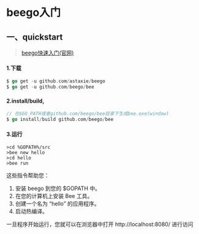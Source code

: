# beego入门

> 

## 一、quickstart

> [beego快速入门(官网)](https://beego.me/quickstart)

#### 1.下载

```go
$ go get -u github.com/astaxie/beego
$ go get -u github.com/beego/bee
```

#### 2.install/build,

```go
// 在$GO_PATH或者github.com/beego/bee目录下生成bee.exe(window)
$ go install/build github.com/beego/bee
```

#### 3.运行

```
>cd %GOPATH%/src
>bee new hello
>cd hello
>bee run
```

这些指令帮助您：

1. 安装 beego 到您的 $GOPATH 中。
2. 在您的计算机上安装 Bee 工具。
3. 创建一个名为 “hello” 的应用程序。
4. 启动热编译。

一旦程序开始运行，您就可以在浏览器中打开 http://localhost:8080/ 进行访问